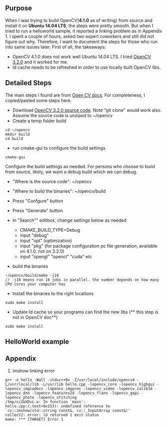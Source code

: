 ## Purpose
When I was trying to build OpenCV(**4.1.0** as of writing) from source and install it on **Ubuntu 14.04 LTS**, the steps were pretty smooth. But when I tried to run a helloworld sample, it reported a linking problem as in Appendix 1. I spent a couple of hours, asked two expert coworkers and still did not figure out why. Therefore, I want to document the steps for those who run into same issues later. First of all, the takeaways:

* OpenCV 4.1.0 does not work well Ubuntu 14.04 LTS. I tried [OpenCV 3.2.0](https://github.com/opencv/opencv/releases/tag/3.2.0) and it worked for me.
* ld cache needs to be refreshed in order to use locally built OpenCV libs.

## Detailed Steps
The main steps I found are from [Open CV docs](https://docs.opencv.org/4.0.1/d7/d9f/tutorial_linux_install.html). For completeness, I copied/pasted some steps here.
* Download [OpenCV 3.2.0 source code](https://github.com/opencv/opencv/archive/3.2.0.zip). Note "git clone" would work also. Assume the source code is unziped to ~/opencv
* Create a temp folder build
```
cd ~/opencv
mkdir build
cd build
```
* run cmake-gui to configure the build settings
```
cmake-gui
```
Configure the build settings as needed. For persons who choose to build from source, likely, we want a debug build which we can debug. 
* "Where is the source code": ~/opencv
* "Where to build the binaries": ~/opencv/build
* Press "Confgure" button
* Press "Generate" button
* In "Search"" editbox, change settings below as needed
  * CMAKE_BUILD_TYPE=Debug
  * input "debug"
  * input "opt" (optimization)
  * input "pkg" (for package configuration pc file generation, available on 4.1.0, not on 3.2.0)
  * input "opengl" "opencl" "cuda" etc

* build the binaries
```
~/opencv/build/make -j16
// -j16 means run 16 jobs in parallel. the number depends on how many CPU cores your computer has
```

* Install the binaries to the right locations
```
sudo make install
```

* Update ld cache so your programs can find the new libs (** this step is not in OpenCV doc**)
```
sudo make install
```


## HelloWorld example


## Appendix
1. imshow linking error 
```
g++ -o hello -Wall -std=c++0x -I/usr/local/include/opencv4 -L/usr/local/lib -L/usr/lib hello.cpp -lopencv_core -lopencv_highgui -lopencv_imgcodecs -lopencv_imgproc -lopencv_video -lopencv_calib3d -lopencv_dnn -lopencv_features2d -lopencv_flann -lopencv_gapi -lopencv_photo -lopencv_stitching
/tmp/cc2bXDvL.o: In function `main':
hello.cpp:(.text+0x153): undefined reference to `cv::imshow(std::string const&, cv::_InputArray const&)'
collect2: error: ld returned 1 exit status
make: *** [TARGET] Error 1
```

